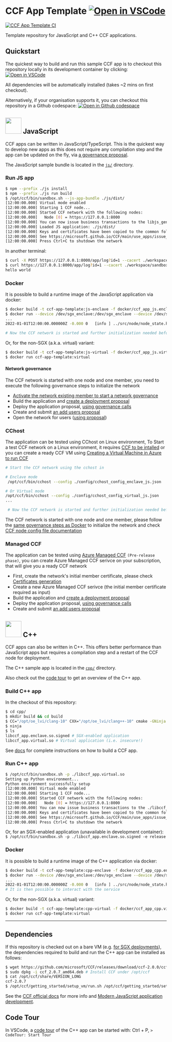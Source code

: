 # CCF App Template [![Open in VSCode](https://img.shields.io/static/v1?label=Open+in&message=VSCode&logo=visualstudiocode&color=007ACC&logoColor=007ACC&labelColor=2C2C32)](https://vscode.dev/redirect?url=vscode://ms-vscode-remote.remote-containers/cloneInVolume?url=https://github.com/microsoft/ccf-app-template)

[![CCF App Template CI](https://github.com/microsoft/ccf-app-template/actions/workflows/ci.yml/badge.svg)](https://github.com/microsoft/ccf-app-template/actions/workflows/ci.yml)

Template repository for JavaScript and C++ CCF applications.

## Quickstart

The quickest way to build and run this sample CCF app is to checkout this repository locally in its development container by clicking: 
[![Open in VSCode](https://img.shields.io/static/v1?label=Open+in&message=VSCode&logo=visualstudiocode&color=007ACC&logoColor=007ACC&labelColor=2C2C32)](https://vscode.dev/redirect?url=vscode://ms-vscode-remote.remote-containers/cloneInVolume?url=https://github.com/microsoft/ccf-app-template)

All dependencies will be automatically installed (takes ~2 mins on first checkout).

Alternatively, if your organisation supports it, you can checkout this repository in a Github codespace: [![Open in Github codespace](https://img.shields.io/static/v1?label=Open+in&message=GitHub+codespace&logo=github&color=2F363D&logoColor=white&labelColor=2C2C32)](https://github.com/codespaces/new?hide_repo_select=true&ref=main&repo=496290904&machine=basicLinux32gb&devcontainer_path=.devcontainer.json&location=WestEurope)

## <img src="https://user-images.githubusercontent.com/42961061/191275583-88e00f94-73aa-4d66-9786-047987eb9fa9.png" height=50px> </img> JavaScript

CCF apps can be written in JavaScript/TypeScript. This is the quickest way to develop new apps as this does not require any compilation step and the app can be updated on the fly, via [a governance proposal](https://microsoft.github.io/CCF/main/build_apps/js_app_bundle.html#deployment).

The JavaScript sample bundle is located in the [`js/`](js/) directory.

### Run JS app

```bash
$ npm --prefix ./js install
$ npm --prefix ./js run build
$ /opt/ccf/bin/sandbox.sh --js-app-bundle ./js/dist/
[12:00:00.000] Virtual mode enabled
[12:00:00.000] Starting 1 CCF node...
[12:00:00.000] Started CCF network with the following nodes:
[12:00:00.000]   Node [0] = https://127.0.0.1:8000
[12:00:00.000] You can now issue business transactions to the libjs_generic application
[12:00:00.000] Loaded JS application: ./js/dist/
[12:00:00.000] Keys and certificates have been copied to the common folder: /workspaces/ccf-app-template/workspace/sandbox_common
[12:00:00.000] See https://microsoft.github.io/CCF/main/use_apps/issue_commands.html for more information
[12:00:00.000] Press Ctrl+C to shutdown the network
```

In another terminal:

```bash
$ curl -X POST https://127.0.0.1:8000/app/log?id=1 --cacert ./workspace/sandbox_common/service_cert.pem -H "Content-Type: application/json" --data '{"msg": "hello world"}'
$ curl https://127.0.0.1:8000/app/log?id=1 --cacert ./workspace/sandbox_common/service_cert.pem
hello world
```

### Docker

It is possible to build a runtime image of the JavaScript application via docker:

```bash
$ docker build -t ccf-app-template:js-enclave -f docker/ccf_app_js.enclave .
$ docker run --device /dev/sgx_enclave:/dev/sgx_enclave --device /dev/sgx_provision:/dev/sgx_provision -v /dev/sgx:/dev/sgx ccf-app-template:js-enclave
...
2022-01-01T12:00:00.000000Z -0.000 0   [info ] ../src/node/node_state.h:1790        | Network TLS connections now accepted

# Now the CCF network is started and further initialization needed before the interaction with the service
```

Or, for the non-SGX (a.k.a. virtual) variant:

```bash
$ docker build -t ccf-app-template:js-virtual -f docker/ccf_app_js.virtual .
$ docker run ccf-app-template:virtual
```

#### Network governance

The CCF network is started with one node and one member, you need to execute the following governance steps to initialize the network

- [Activate the network existing member to start a network governance](https://microsoft.github.io/CCF/main/governance/adding_member.html#activating-a-new-member)
- Build the application and [create a deployment proposal](https://microsoft.github.io/CCF/main/build_apps/js_app_bundle.html#deployment)
- Deploy the application proposal, [using governance calls](https://microsoft.github.io/CCF/main/governance/proposals.html#submitting-a-new-proposal)
- Create and submit [an add users proposal](https://microsoft.github.io/CCF/main/governance/open_network.html#adding-users)
- Open the network for users ([using proposal](https://microsoft.github.io/CCF/main/governance/open_network.html#opening-the-network))

### CChost

The application can be tested using CChost on Linux environment, To Start a test CCF network on a Linux environment, it requires [CCF to be intalled](https://microsoft.github.io/CCF/main/build_apps/install_bin.html) or you can create a ready CCF VM using [Creating a Virtual Machine in Azure to run CCF](https://github.com/microsoft/CCF/blob/main/getting_started/azure_vm/README.md)

```bash
# Start the CCF network using the cchost in

# Enclave mode
 /opt/ccf/bin/cchost --config ./config/cchost_config_enclave_js.json

# Or Virtual mode
/opt/ccf/bin/cchost --config ./config/cchost_config_virtual_js.json
...

 # Now the CCF network is started and further initialization needed before the interaction with the service
```

The CCF network is started with one node and one member, please follow the [same governance steps as Docker](#network-governance) to initialize the network and check [CCF node config file documentation](https://microsoft.github.io/CCF/main/operations/configuration.html)


### Managed CCF

The application can be tested using [Azure Managed CCF](https://techcommunity.microsoft.com/t5/azure-confidential-computing/microsoft-introduces-preview-of-azure-managed-confidential/ba-p/3648986) ``(Pre-release phase)``, you can create Azure Managed CCF serivce on your subscription, that will give you a ready CCF network

- First, create the network's initial member certificate, please check [Certificates generation](https://microsoft.github.io/CCF/release/3.x/governance/adding_member.html)
- Create a new Azure Managed CCF serivce (the initial member certificate required as input)
- Build the application and [create a deployment proposal](https://microsoft.github.io/CCF/main/build_apps/js_app_bundle.html#deployment)
- Deploy the application proposal, [using governance calls](https://microsoft.github.io/CCF/main/governance/proposals.html#creating-a-proposal)
- Create and submit [an add users proposal](https://microsoft.github.io/CCF/main/governance/proposals.html#creating-a-proposal)

## <img src="https://user-images.githubusercontent.com/42961061/191275172-24269bf0-bb9c-402d-8900-2d589582a781.png" height=50px></img> C++ 

CCF apps can also be written in C++. This offers better performance than JavaScript apps but requires a compilation step and a restart of the CCF node for deployment.

The C++ sample app is located in the [`cpp/`](cpp/) directory.

Also check out the [code tour](#code-tour) to get an overview of the C++ app.

### Build C++ app

In the checkout of this repository:

```bash
$ cd cpp/
$ mkdir build && cd build
$ CC="/opt/oe_lvi/clang-10" CXX="/opt/oe_lvi/clang++-10" cmake -GNinja ..
$ ninja
$ ls
libccf_app.enclave.so.signed # SGX-enabled application
libccf_app.virtual.so # Virtual application (i.e. insecure!)
```

See [docs](https://microsoft.github.io/CCF/main/build_apps) for complete instructions on how to build a CCF app.

### Run C++ app

```bash
$ /opt/ccf/bin/sandbox.sh -p ./libccf_app.virtual.so
Setting up Python environment...
Python environment successfully setup
[12:00:00.000] Virtual mode enabled
[12:00:00.000] Starting 1 CCF node...
[12:00:00.000] Started CCF network with the following nodes:
[12:00:00.000]   Node [0] = https://127.0.0.1:8000
[12:00:00.000] You can now issue business transactions to the ./libccf_app.virtual.so application
[12:00:00.000] Keys and certificates have been copied to the common folder: .../ccf-app-template/build/workspace/sandbox_common
[12:00:00.000] See https://microsoft.github.io/CCF/main/use_apps/issue_commands.html for more information
[12:00:00.000] Press Ctrl+C to shutdown the network
```

Or, for an SGX-enabled application (unavailable in development container): `$ /opt/ccf/bin/sandbox.sh -p ./libccf_app.enclave.so.signed -e release`

### Docker

It is possible to build a runtime image of the C++ application via docker:

```bash
$ docker build -t ccf-app-template:cpp-enclave -f docker/ccf_app_cpp.enclave .
$ docker run --device /dev/sgx_enclave:/dev/sgx_enclave --device /dev/sgx_provision:/dev/sgx_provision -v /dev/sgx:/dev/sgx ccf-app-template:cpp-enclave
...
2022-01-01T12:00:00.000000Z -0.000 0   [info ] ../src/node/node_state.h:1790        | Network TLS connections now accepted
# It is then possible to interact with the service
```

Or, for the non-SGX (a.k.a. virtual) variant:

```bash
$ docker build -t ccf-app-template:cpp-virtual -f docker/ccf_app_cpp.virtual .
$ docker run ccf-app-template:virtual
```

---

## Dependencies

If this repository is checked out on a bare VM (e.g. [for SGX deployments](https://docs.microsoft.com/en-us/azure/confidential-computing/quick-create-portal)), the dependencies required to build and run the C++ app can be installed as follows:

```bash
$ wget https://github.com/microsoft/CCF/releases/download/ccf-2.0.0/ccf_2.0.7_amd64.deb
$ sudo dpkg -i ccf_2.0.7_amd64.deb # Install CCF under /opt/ccf
$ cat /opt/ccf/share/VERSION_LONG
ccf-2.0.7
$ /opt/ccf/getting_started/setup_vm/run.sh /opt/ccf/getting_started/setup_vm/app-dev.yml # Install dependencies
```

See the [CCF official docs](https://microsoft.github.io/CCF/main/build_apps/install_bin.html#install-ccf) for more info and [Modern JavaScript application development](https://microsoft.github.io/CCF/main/build_apps/js_app_bundle.html).

## Code Tour

In VSCode, a [code tour](https://marketplace.visualstudio.com/items?itemName=vsls-contrib.codetour) of the C++ app can be started with: Ctrl + P, `> CodeTour: Start Tour`
